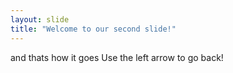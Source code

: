 ```yaml
---
layout: slide
title: "Welcome to our second slide!"
---
```

and thats how it goes
Use the left arrow to go back!
